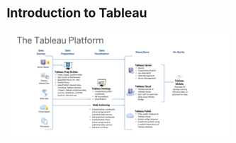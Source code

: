 # Introduction to Tableau

![02_tableau/01_Connecting to Data and Tableau Workflow/The Tableau Platform.png](https://github.com/paulsemenyuk/surfalytics/blob/main/02_tableau/01_Connecting%20to%20Data%20and%20Tableau%20Workflow/The%20Tableau%20Platform.png)
